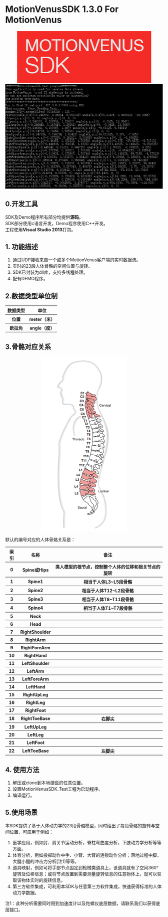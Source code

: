 # MotionVenusSDK 1.3.0 For MotionVenus

<div align=center>
<img src="https://raw.githubusercontent.com/FOHEART/MotionVenusSDK/master/help/img/motionvenussdk.png"/>
</div>

<div align=center>
<img src="https://raw.githubusercontent.com/FOHEART/MotionVenusSDK/master/help/img/sdkrunning.png"/>
</div>

## 0.开发工具
SDK及Demo程序所有部分均提供**源码**。<br>
SDK部分使用c语言开发，Demo程序使用C++开发。<br>
工程使用**Visual Studio 2013**打包。

## 1. 功能描述
1. 通过UDP接收来自一个或多个MotionVenus客户端的实时数据流。<br>
2. 实时的23段人体骨骼的空间位置与旋转。<br>
3. SDK已封装为dll库，支持多线程处理。<br>
4. 配有DEMO程序。
## 2.数据类型单位制

<div align=center>
<table>
  <tr><th>数据类型</th><th>单位</th></tr>
  <tr><th>位置</th><th>meter（米）</th></tr>
  <tr><th>欧拉角</th><th>angle（度）</th></tr>
</table>
</div>

## 3.骨骼对应关系
<div align=center>
<img src="https://raw.githubusercontent.com/FOHEART/MotionVenusSDK/v1.3.0/help/img/ctls.png"/>
</div>


默认的编号对应的人体骨骼关系是：
<div align=center>
<table>
   <tr><th>索引</th><th>名称</th><th>备注</th></tr>
   <tr><th>0</th><th>Spine或Hips</th><th>类人模型的根节点，控制整个人体的位移和根关节点的旋转</th></tr>
	<tr><th>1</th><th>Spine1</th><th>相当于人体L3~L5段骨骼</th></tr>
	<tr><th>2</th><th>Spine2</th><th>相当于人体T12~L2段骨骼</th></tr>
	<tr><th>3</th><th>Spine3</th><th>相当于人体T8~T11段骨骼</th></tr>
	<tr><th>4</th><th>Spine4</th><th>相当于人体T1~T7段骨骼</th></tr>
	<tr><th>5</th><th>Neck</th><th></th></tr>
	<tr><th>6</th><th>Head</th><th></th></tr>
	<tr><th>7</th><th>RightShoulder</th><th></th></tr>
	<tr><th>8</th><th>RightArm</th><th></th></tr>
	<tr><th>9</th><th>RightForeArm</th><th></th></tr>
	<tr><th>10</th><th>RightHand</th><th></th></tr>
	<tr><th>11</th><th>LeftShoulder</th><th></th></tr>
	<tr><th>12</th><th>LeftArm</th><th></th></tr>
	<tr><th>13</th><th>LeftForeArm</th><th></th></tr>
	<tr><th>14</th><th>LeftHand</th><th></th></tr>
	<tr><th>15</th><th>RightUpLeg</th><th></th></tr>
	<tr><th>16</th><th>RightLeg</th><th></th></tr>
	<tr><th>17</th><th>RightFoot</th><th></th></tr>
	<tr><th>18</th><th>RightToeBase </th><th>右脚尖</th></tr>
	<tr><th>19</th><th>LeftUpLeg</th><th></th></tr>
	<tr><th>20</th><th>LeftLeg</th><th></th></tr>
	<tr><th>21</th><th>LeftFoot</th><th></th></tr>
	<tr><th>22</th><th>LeftToeBase</th><th>左脚尖</th></tr>
</table>
</div>

## 4. 使用方法
1. 解压或clone到本地硬盘的任意位置。
2. 设置MotionVenusSDK_Test工程为启动程序。
3. 编译运行。
## 5.使用场景

本SDK提供了基于人体动力学的23段骨骼模型，同时给出了每段骨骼的旋转与空间位置，可应用于例如：
1. 医学应用，例如肘、肩关节运动分析，脊柱弯曲度分析，下肢动力学分析等等方面。
2. 体育分析，例如投掷动作中手、小臂、大臂的连锁动作分析；落地过程中脚、大腿小腿的冲击力分析[注1]等等。
3. 道具映射，例如可将手部节点固定到枪械类道具上，该道具就有了空间360°旋转及位移信息；或将节点放置到需要测量旋转信息的任意物体上，就可以获取该物体实时的旋转信息。
4. 第三方软件集成，可利用本SDK与任意第三方软件集成，快速获得标准的人体动力学数据。

注1：此种分析需要同时用到加速度计以及陀螺仪底层数据，请联系我们以获得底层接口。